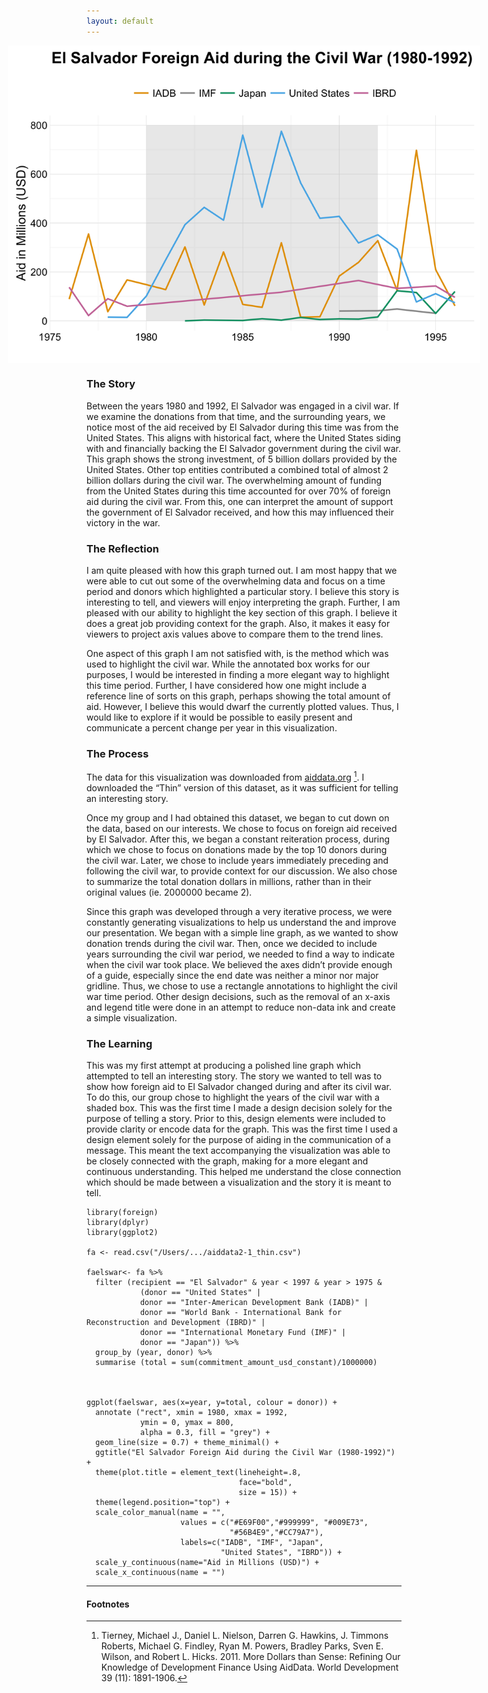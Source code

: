 ```yaml
---
layout: default
---
```


<img src="/images/FA_El_Salvador.png" alt="image" style = "max-width: 150%; margin-left: -25%" align = "center">

### The Story
Between the years 1980 and 1992, El Salvador was engaged in a civil war. If we examine the donations from that time, and the surrounding years, we notice most of the aid received by El Salvador during this time was from the United States. This aligns with historical fact, where the United States siding with and financially backing the El Salvador government during the civil war. This graph shows the strong investment, of 5 billion dollars provided by the United States. Other top entities contributed a combined total of almost 2 billion dollars during the civil war. The overwhelming amount of funding from the United States during this time accounted for over 70% of foreign aid during the civil war. From this, one can interpret the amount of support the government of El Salvador received, and how this may influenced their victory in the war. 


### The Reflection
I am quite pleased with how this graph turned out. I am most happy that we were able to cut out some of the overwhelming data and focus on a time period and donors which highlighted a particular story. I believe this story is interesting to tell, and viewers will enjoy interpreting the graph. Further, I am pleased with our ability to highlight the key section of this graph. I believe it does a great job providing context for the graph. Also, it makes it easy for viewers to project axis values above to compare them to the trend lines.

One aspect of this graph I am not satisfied with, is the method which was used to highlight the civil war. While the annotated box works for our purposes, I would be interested in finding a more elegant way to highlight this time period. Further, I have considered how one might include a reference line of sorts on this graph, perhaps showing the total amount of aid. However, I believe this would dwarf the currently plotted values. Thus, I would like to explore if it would be possible to easily present and communicate a percent change per year in this visualization. 


### The Process
The data for this visualization was downloaded from [aiddata.org](http://aiddata.org/country-level-research-datasets) [^2]. I downloaded the “Thin” version of this dataset, as it was sufficient for telling an interesting story. 

Once my group and I had obtained this dataset, we began to cut down on the data, based on our interests. We chose to focus on foreign aid received by El Salvador. After this, we began a constant reiteration process, during which we chose to focus on donations made by the top 10 donors during the civil war. Later, we chose to include years immediately preceding and following the civil war, to provide context for our discussion. We also chose to summarize the total donation dollars in millions, rather than in their original values (ie. 2000000 became 2).  

Since this graph was developed through a very iterative process, we were constantly generating visualizations to help us understand the and improve our presentation. We began with a simple line graph, as we wanted to show donation trends during the civil war. Then, once we decided to include years surrounding the civil war period, we needed to find a way to indicate when the civil war took place. We believed the axes didn’t provide enough of a guide, especially since the end date was neither a minor nor major gridline. Thus, we chose to use a rectangle annotations to highlight the civil war time period. Other design decisions, such as the removal of an x-axis and legend title were done in an attempt to reduce non-data ink and create a simple visualization. 


### The Learning
This was my first attempt at producing a polished line graph which attempted to tell an interesting story. The story we wanted to tell was to show how foreign aid to El Salvador changed during and after its civil war. To do this, our group chose to highlight the years of the civil war with a shaded box. This was the first time I made a design decision solely for the purpose of telling a story. Prior to this, design elements were included to provide clarity or encode data for the graph. This was the first time I used a design element solely for the purpose of aiding in the communication of a message. This meant the text accompanying the visualization was able to be closely connected with the graph, making for a more elegant and continuous understanding. This helped me understand the close connection which should be made between a visualization and the story it is meant to tell. 


```
library(foreign)
library(dplyr)
library(ggplot2)

fa <- read.csv("/Users/.../aiddata2-1_thin.csv")

faelswar<- fa %>%
  filter (recipient == "El Salvador" & year < 1997 & year > 1975 & 
            (donor == "United States" |
            donor == "Inter-American Development Bank (IADB)" |
            donor == "World Bank - International Bank for Reconstruction and Development (IBRD)" |
            donor == "International Monetary Fund (IMF)" | 
            donor == "Japan")) %>%
  group_by (year, donor) %>%
  summarise (total = sum(commitment_amount_usd_constant)/1000000)



ggplot(faelswar, aes(x=year, y=total, colour = donor)) + 
  annotate ("rect", xmin = 1980, xmax = 1992, 
            ymin = 0, ymax = 800, 
            alpha = 0.3, fill = "grey") +
  geom_line(size = 0.7) + theme_minimal() + 
  ggtitle("El Salvador Foreign Aid during the Civil War (1980-1992)") +
  theme(plot.title = element_text(lineheight=.8, 
                                  face="bold", 
                                  size = 15)) +
  theme(legend.position="top") +
  scale_color_manual(name = "",
                     values = c("#E69F00","#999999", "#009E73", 
                                "#56B4E9","#CC79A7"),
                     labels=c("IADB", "IMF", "Japan", 
                              "United States", "IBRD")) + 
  scale_y_continuous(name="Aid in Millions (USD)") +
  scale_x_continuous(name = "")
```

<hr>

#### Footnotes
[^1]: Anderson, J., Clubine, A., MacGowan, E., & Persofsky, B. (2016, March 8). March 07 Data Challenge. INTEG 375. 

[^2]: Tierney, Michael J., Daniel L. Nielson, Darren G. Hawkins, J. Timmons Roberts, Michael G. Findley, Ryan M. Powers, Bradley Parks, Sven E. Wilson, and Robert L. Hicks. 2011. More Dollars than Sense: Refining Our Knowledge of Development Finance Using AidData. World Development 39 (11): 1891-1906.